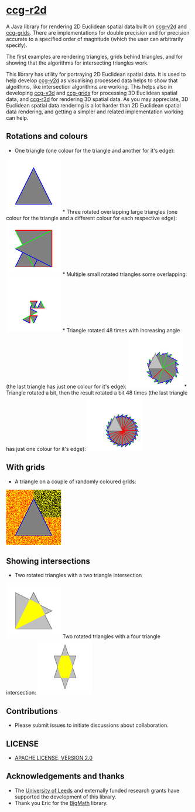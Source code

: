 # [ccg-r2d](https://github.com/agdturner/ccg-r2d)
A Java library for rendering 2D Euclidean spatial data built on [ccg-v2d](https://github.com/agdturner/ccg-v2d) and [ccg-grids](https://github.com/agdturner/ccg-grids). There are implementations for double precision and for precision accurate to a specified order of magnitude (which the user can arbitrarily specify).

The first examples are rendering triangles, grids behind triangles, and for showing that the algorithms for intersecting triangles work.

This library has utility for portraying 2D Euclidean spatial data. It is used to help develop [ccg-v2d](https://github.com/agdturner/ccg-v2d) as visualising processed data helps to show that algoithms, like intersection algorithms are working. This helps also in developing [ccg-v3d](https://github.com/agdturner/ccg-v3d) and [ccg-grids](https://github.com/agdturner/ccg-grids) for processing 3D Euclidean spatial data, and [ccg-r3d](https://github.com/agdturner/ccg-r3d) for rendering 3D spatial data. As you may appreciate, 3D Euclidean spatial data rendering is a lot harder than 2D Euclidean spatial data rendering, and getting a simpler and related implementation working can help.

## Rotations and colours
* One triangle (one colour for the triangle and another for it's edge):
<img alt="One triangle" src="data/output/test/test0.png" />
* Three rotated overlapping large triangles (one colour for the triangle and a different colour for each respective edge):
<img alt="Three rotated overlapping large triangles" src="data/output/test/test1.png" />
* Multiple small rotated triangles some overlapping:
<img alt="Multiple small rotated triangles some overlapping" src="data/output/test/test2.png" />
* Triangle rotated 48 times with increasing angle (the last triangle has just one colour for it's edge):
<img alt="Triangle rotated 48 times with increasing angle" src="data/output/test/test3.png" />
* Triangle rotated a bit, then the result rotated a bit 48 times (the last triangle has just one colour for it's edge):
<img alt="Triangle rotated a bit, then the result rotated a bit 48 times" src="data/output/test/test4.png" />

## With grids
* A triangle on a couple of randomly coloured grids:
<img alt="A triangle on a couple of randomly coloured grids" src="data/output/test/test0_grid.png" />

## Showing intersections
* Two rotated triangles with a two triangle intersection
<img alt="A first rendering of a triangle on a couple of randomly coloured grids" src="data/output/test/test6.png" />
Two rotated triangles with a four triangle intersection:
<img alt="Two rotated triangles with a four triangle intersection" src="data/output/test/test7.png" />

## Contributions
- Please submit issues to initiate discussions about collaboration.

## LICENSE
- [APACHE LICENSE, VERSION 2.0](https://www.apache.org/licenses/LICENSE-2.0)

## Acknowledgements and thanks
- The [University of Leeds](http://www.leeds.ac.uk) and externally funded research grants have supported the development of this library.
- Thank you Eric for the [BigMath](https://github.com/eobermuhlner/big-math) library.
